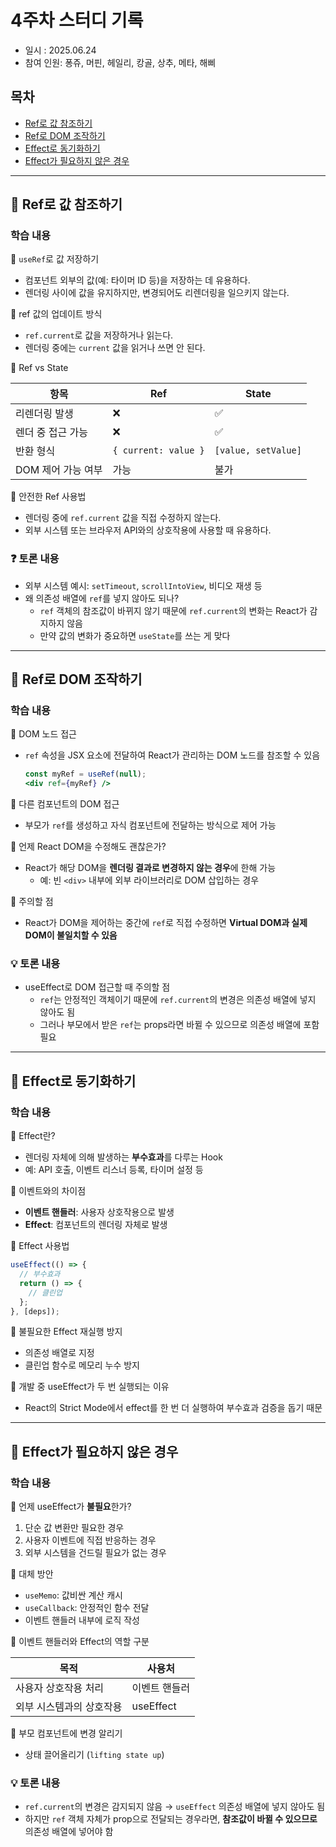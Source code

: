 # 4주차 스터디 기록

- 일시 : 2025.06.24
- 참여 인원: 퐁쥬, 머핀, 헤일리, 캉골, 상추, 메타, 해삐

## 목차

- [Ref로 값 참조하기](#Ref로-값-참조하기)
- [Ref로 DOM 조작하기](#Ref로-DOM-조작하기)
- [Effect로 동기화하기](#Effect로-동기화하기)
- [Effect가 필요하지 않은 경우](#Effect가-필요하지-않은-경우)

---

## 📘 Ref로 값 참조하기

### 학습 내용

📌 `useRef`로 값 저장하기

- 컴포넌트 외부의 값(예: 타이머 ID 등)을 저장하는 데 유용하다.
- 렌더링 사이에 값을 유지하지만, 변경되어도 리렌더링을 일으키지 않는다.

📌 ref 값의 업데이트 방식

- `ref.current`로 값을 저장하거나 읽는다.
- 렌더링 중에는 `current` 값을 읽거나 쓰면 안 된다.

📌 Ref vs State

| 항목 | Ref | State |
|------|-----|-------|
| 리렌더링 발생 | ❌ | ✅ |
| 렌더 중 접근 가능 | ❌ | ✅ |
| 반환 형식 | `{ current: value }` | `[value, setValue]` |
| DOM 제어 가능 여부 | 가능 | 불가 |

📌 안전한 Ref 사용법

- 렌더링 중에 `ref.current` 값을 직접 수정하지 않는다.
- 외부 시스템 또는 브라우저 API와의 상호작용에 사용할 때 유용하다.

### ❓ 토론 내용

- 외부 시스템 예시: `setTimeout`, `scrollIntoView`, 비디오 재생 등
- 왜 의존성 배열에 `ref`를 넣지 않아도 되나?
  - `ref` 객체의 참조값이 바뀌지 않기 때문에 `ref.current`의 변화는 React가 감지하지 않음
  - 만약 값의 변화가 중요하면 `useState`를 쓰는 게 맞다

---

## 📘 Ref로 DOM 조작하기

### 학습 내용

📌 DOM 노드 접근

- `ref` 속성을 JSX 요소에 전달하여 React가 관리하는 DOM 노드를 참조할 수 있음
  ```jsx
  const myRef = useRef(null);
  <div ref={myRef} />
  ```

📌 다른 컴포넌트의 DOM 접근

- 부모가 `ref`를 생성하고 자식 컴포넌트에 전달하는 방식으로 제어 가능

📌 언제 React DOM을 수정해도 괜찮은가?

- React가 해당 DOM을 **렌더링 결과로 변경하지 않는 경우**에 한해 가능
  - 예: 빈 `<div>` 내부에 외부 라이브러리로 DOM 삽입하는 경우

📌 주의할 점

- React가 DOM을 제어하는 중간에 `ref`로 직접 수정하면 **Virtual DOM과 실제 DOM이 불일치할 수 있음**

### 💡 토론 내용

- useEffect로 DOM 접근할 때 주의할 점
  - `ref`는 안정적인 객체이기 때문에 `ref.current`의 변경은 의존성 배열에 넣지 않아도 됨
  - 그러나 부모에서 받은 `ref`는 props라면 바뀔 수 있으므로 의존성 배열에 포함 필요

---

## 📘 Effect로 동기화하기

### 학습 내용

📌 Effect란?

- 렌더링 자체에 의해 발생하는 **부수효과**를 다루는 Hook
- 예: API 호출, 이벤트 리스너 등록, 타이머 설정 등

📌 이벤트와의 차이점

- **이벤트 핸들러**: 사용자 상호작용으로 발생
- **Effect**: 컴포넌트의 렌더링 자체로 발생

📌 Effect 사용법

```js
useEffect(() => {
  // 부수효과
  return () => {
    // 클린업
  };
}, [deps]);
```

📌 불필요한 Effect 재실행 방지

- 의존성 배열로 지정
- 클린업 함수로 메모리 누수 방지

📌 개발 중 useEffect가 두 번 실행되는 이유

- React의 Strict Mode에서 effect를 한 번 더 실행하여 부수효과 검증을 돕기 때문

---

## 📘 Effect가 필요하지 않은 경우

### 학습 내용

📌 언제 useEffect가 **불필요**한가?

1. 단순 값 변환만 필요한 경우
2. 사용자 이벤트에 직접 반응하는 경우
3. 외부 시스템을 건드릴 필요가 없는 경우

📌 대체 방안

- `useMemo`: 값비싼 계산 캐시
- `useCallback`: 안정적인 함수 전달
- 이벤트 핸들러 내부에 로직 작성

📌 이벤트 핸들러와 Effect의 역할 구분

| 목적 | 사용처 |
|------|--------|
| 사용자 상호작용 처리 | 이벤트 핸들러 |
| 외부 시스템과의 상호작용 | useEffect |

📌 부모 컴포넌트에 변경 알리기

- 상태 끌어올리기 (`lifting state up`)

### 💡 토론 내용

- `ref.current`의 변경은 감지되지 않음 → `useEffect` 의존성 배열에 넣지 않아도 됨
- 하지만 `ref` 객체 자체가 prop으로 전달되는 경우라면, **참조값이 바뀔 수 있으므로** 의존성 배열에 넣어야 함
